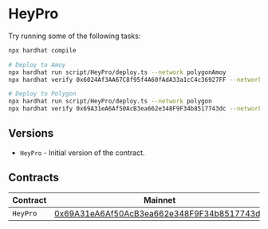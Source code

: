 # HeyPro

Try running some of the following tasks:

```sh
npx hardhat compile

# Deploy to Amoy
npx hardhat run script/HeyPro/deploy.ts --network polygonAmoy
npx hardhat verify 0x6024Af3AA67C8f95f4A60fAdA33a1cC4c36927FF --network polygonAmoy

# Deploy to Polygon
npx hardhat run script/HeyPro/deploy.ts --network polygon
npx hardhat verify 0x69A31eA6Af50AcB3ea662e348F9F34b8517743dc --network polygon
```

## Versions

- `HeyPro` - Initial version of the contract.

## Contracts

| Contract | Mainnet                                                                                                                      | Amoy                                                                                                                            |
| -------- | ---------------------------------------------------------------------------------------------------------------------------- | ------------------------------------------------------------------------------------------------------------------------------- |
| `HeyPro` | [0x69A31eA6Af50AcB3ea662e348F9F34b8517743dc](https://www.oklink.com/amoy/address/0x69A31eA6Af50AcB3ea662e348F9F34b8517743dc) | [0x6024Af3AA67C8f95f4A60fAdA33a1cC4c36927FF](https://www.oklink.com/polygon/address/0x6024Af3AA67C8f95f4A60fAdA33a1cC4c36927FF) |
